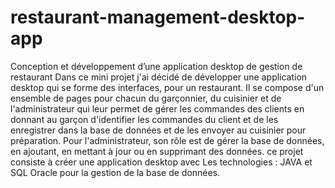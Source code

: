 # restaurant-management-desktop-app
Conception et développement d’une application desktop de gestion de restaurant
Dans ce mini projet j'ai décidé de développer une application desktop qui se forme des interfaces, pour un restaurant. Il se compose d'un ensemble de pages pour chacun du garçonnier, du cuisinier et de l'administrateur qui leur permet de gérer les commandes des clients en donnant au garçon d'identifier les commandes du client et de les enregistrer dans la base de données et de les envoyer au cuisinier pour préparation. Pour l'administrateur, son rôle est de gérer la base de données, en ajoutant, en mettant à jour ou en supprimant des données.
ce projet consiste à créer une application desktop avec Les technologies : JAVA et SQL Oracle pour la gestion de la base de données.
